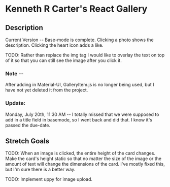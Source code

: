 # Kenneth R Carter's React Gallery

## Description

Current Version --
Base-mode is complete. Clicking a photo shows the description. Clicking the heart icon adds a like.

TODO: Rather than replace the img tag I would like to overlay the text on top of it so that you can still see the image after you click it.

### Note --

After adding in Material-UI, GalleryItem.js is no longer being used, but I have not yet deleted it from the project.

### Update:

Monday, July 20th, 11:30 AM --
I totally missed that we were supposed to add in a title field in basemode, so I went back and did that. I know it's passed the due-date.

## Stretch Goals

TODO: When an image is clicked, the entire height of the card changes. Make the card's height static so that no matter the size of the image or the amount of text will change the dimensions of the card.
I've mostly fixed this, but I'm sure there is a better way.

TODO: Implement uppy for image upload.

